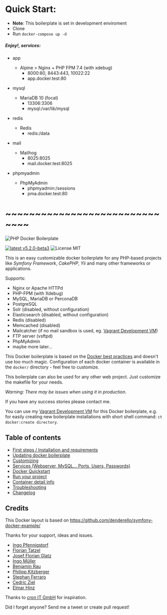 # Quick Start:
+ **Note**: This boilerplate is set in development enviroment
+ Clone
+ Run `docker-compose up -d`

##### Enjoy!, services:  
+ app
  + Alpine > Nginx + PHP FPM 7.4 (with xdebug) 
    - 8000:80, 8443:443, 10022:22
    - app.docker.test:80


+ mysql
  + MariaDB 10 (focal) 
    - 13306:3306
    - mysql:/var/lib/mysql


+ redis
  + Redis
    - redis:/data


+ mail
  + Mailhog
    - 8025:8025
    - mail.docker.test:8025


+ phpmyadmin
  + PhpMyAdmin
    - phpmyadmin:/sessions
    - pma.docker.test:80

# ~~~~~~~~~~~~~~~~~~~~~~~~~~~~~~


![PHP Docker Boilerplate](https://static.webdevops.io/php-docker-boilerplate.svg)

[![latest v5.2.0-beta3](https://img.shields.io/badge/latest-v5.2.0_beta3-green.svg?style=flat)](https://github.com/webdevops/php-docker-boilerplate/releases/tag/5.2.0-beta3)
![License MIT](https://img.shields.io/badge/license-MIT-blue.svg?style=flat)

This is an easy customizable docker boilerplate for any PHP-based projects like _Symfony Framework_, _CakePHP_, _Yii_ and many other frameworks or applications.

Supports:

- Nginx or Apache HTTPd
- PHP-FPM (with Xdebug)
- MySQL, MariaDB or PerconaDB
- PostgreSQL
- Solr (disabled, without configuration)
- Elasticsearch (disabled, without configuration)
- Redis (disabled)
- Memcached (disabled)
- Mailcatcher (if no mail sandbox is used, eg. [Vagrant Development VM](https://github.com/mblaschke/vagrant-development))
- FTP server (vsftpd)
- PhpMyAdmin
- maybe more later...

This Docker boilerplate is based on the [Docker best practices](https://docs.docker.com/articles/dockerfile_best-practices/) and doesn't use too much magic. Configuration of each docker container is available in the `docker/` directory - feel free to customize.

This boilerplate can also be used for any other web project. Just customize the makefile for your needs.

*Warning: There may be issues when using it in production.*

If you have any success stories please contact me.

You can use my [Vagrant Development VM](https://github.com/mblaschke/vagrant-development) for this Docker boilerplate, e.g. for easily creating new boilerplate installations with short shell command: `ct docker:create directory`.

## Table of contents

- [First steps / Installation and requirements](/documentation/INSTALL.md)
- [Updating docker boilerplate](/documentation/UPDATE.md)
- [Customizing](/documentation/CUSTOMIZE.md)
- [Services (Webserver, MySQL... Ports, Users, Passwords)](/documentation/SERVICES.md)
- [Docker Quickstart](/documentation/DOCKER-QUICKSTART.md)
- [Run your project](/documentation/DOCKER-STARTUP.md)
- [Container detail info](/documentation/DOCKER-INFO.md)
- [Troubleshooting](/documentation/TROUBLESHOOTING.md)
- [Changelog](/CHANGELOG.md)

## Credits

This Docker layout is based on https://github.com/denderello/symfony-docker-example/

Thanks for your support, ideas and issues.
- [Ingo Pfennigstorf](https://github.com/ipf)
- [Florian Tatzel](https://github.com/PanadeEdu)
- [Josef Florian Glatz](https://github.com/jousch)
- [Ingo Müller](https://github.com/IngoMueller)
- [Benjamin Rau](https://twitter.com/benjamin_rau)
- [Philipp Kitzberger](https://github.com/Kitzberger)
- [Stephan Ferraro](https://github.com/ferraro)
- [Cedric Ziel](https://github.com/cedricziel)
- [Elmar Hinz](https://github.com/elmar-hinz)


Thanks to [cron IT GmbH](http://www.cron.eu/) for inspiration.

Did I forget anyone? Send me a tweet or create pull request!
